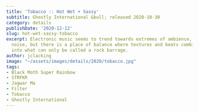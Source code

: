 ```yaml
---
title: 'Tobacco :: Hot Wet + Sassy'
subtitle: Ghostly International &bull; released 2020-10-30
category: details
publishDate: '2020-12-12'
slug: hot-wet-sassy-tobacco
excerpt: Electronic music seems to trend towards extremes of ambience, rhythm, or
  noise, but there is a place of balance where textures and beats combine aggressively
  into what can only be called a rock barrage.
author: jclacking
image: "~/assets/images/details/2020/tobacco.jpg"
tags:
- Black Moth Super Rainbow
- STRFKR
- Jagwar Ma
- Filter
- Tobacco
- Ghostly International
---
```


